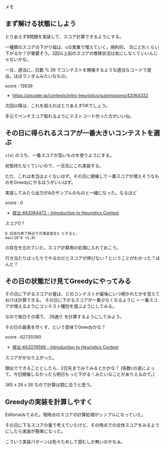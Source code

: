 
メモ


## まず解ける状態にしよう

とりあえずB問題を実装して、スコア計算できるようにする。


一種類のスコアの下がり幅は、cの累乗で増えていく。規則的。
次にどれくらい下がるか？が重要そう。2回以上前のスコアの推移状況は気にしなくていいんじゃないかな。

一旦、適当に、日数 % 26 でコンテストを開催するような適当なコードで提出。ほぼランダムみたいなもの。

score : 13639
- https://atcoder.jp/contests/intro-heuristics/submissions/42064332

次回以降は、これを超えればとりあえずOKでしょう。

手元でベンチスコア取れるようにテストコード作った方がいいね。


## その日に得られるスコアが一番大きいコンテストを選ぶ

`s[d]` のうち、一番スコアが高いものを使うようにする。

状態持たなくていいので、一旦先にこれ実装する。

ただ、これは本当はよくないはず。その日に開催して一番スコアが増えそうなものをGreedyにやるほうがいいはず。


実装してみたら出力がAのサンプルのものと一緒になった。なるほど


score : 0
- [提出 #42064472 - Introduction to Heuristics Contest](https://atcoder.jp/contests/intro-heuristics/submissions/42064472)

スコア0？

```
D 日目の終了時点での満足度をS とすると、
max(10^6 +S,0)
```

の存在を忘れていた。スコア計算用の処理に入れておこう。

行き当たりばったりでやるのだとスコアが伸びない？ということがわかった？ほんと？


## その日の状態だけ見てGreedyにやってみる

その日に下がるスコアの量は、どのコンテストが最後にいつ開かれたかを覚えておけば計算できる。 その日に下がるスコアが一番少なくなるように = 一番スコアが増えるようにコンテスト種別を選ぶようにしてみる。

なので毎日その場で、 26通り を計算するようにしてみよう。

その日の最善を尽くす、という意味でGreedyかな？

score : 62730390
- [提出 #42079599 - Introduction to Heuristics Contest](https://atcoder.jp/contests/intro-heuristics/submissions/42079599)

スコアがかなり上がった。

類似でできることとしたら、2日先までみてみるとかかな？ (係数cの差によって、今日開催しなかったら明日もっと下がる！みたいなことがありえるので。)

365 x 26 x 26 なので計算は間に合うと思う。


## Greedyの実装を計算しやすく

Editorialみてみた。現時点のスコアの計算処理がシンプルになっていた。

その日に下るスコアの量で考えていたけど、その時点での全体スコアをみるようにしたら実装が簡単になった。

こういう実装パターンは色々ためして掴むしか無いのかなぁ。



